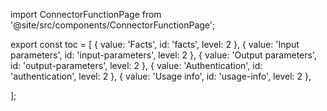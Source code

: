 import ConnectorFunctionPage from '@site/src/components/ConnectorFunctionPage';

export const toc = [
{ value: 'Facts', id: 'facts', level: 2 },
{ value: 'Input parameters', id: 'input-parameters', level: 2 },
{ value: 'Output parameters', id: 'output-parameters', level: 2 },
{ value: 'Authentication', id: 'authentication', level: 2 },
{ value: 'Usage info', id: 'usage-info', level: 2 },

];

<ConnectorFunctionPage jsonFile="microsoft.onedrive/copy_file.json" />